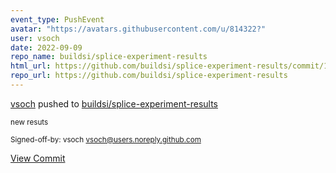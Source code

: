 ```yaml
---
event_type: PushEvent
avatar: "https://avatars.githubusercontent.com/u/814322?"
user: vsoch
date: 2022-09-09
repo_name: buildsi/splice-experiment-results
html_url: https://github.com/buildsi/splice-experiment-results/commit/10deecf35e7c599c3fbd00bc00f2b47ec3cb9613
repo_url: https://github.com/buildsi/splice-experiment-results
---
```


<a href='https://github.com/vsoch' target='_blank'>vsoch</a> pushed to <a href='https://github.com/buildsi/splice-experiment-results' target='_blank'>buildsi/splice-experiment-results</a>

<small>new resuts

Signed-off-by: vsoch <vsoch@users.noreply.github.com></small>

<a href='https://github.com/buildsi/splice-experiment-results/commit/10deecf35e7c599c3fbd00bc00f2b47ec3cb9613' target='_blank'>View Commit</a>